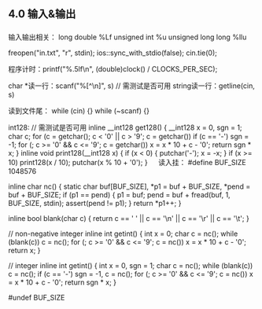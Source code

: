## 4.0 输入&输出

###


输入输出相关：
long double %Lf
unsigned int %u
unsigned long long %llu

freopen("in.txt", "r", stdin);
ios::sync_with_stdio(false);
cin.tie(0);

程序计时：printf("%.5lf\n", (double)clock() / CLOCKS_PER_SEC);

char *读一行：scanf("%[^\n]", s)  // 需测试是否可用
string读一行：getline(cin, s)

读到文件尾：
while (cin) {}
while (~scanf) {}

int128:
// 需测试是否可用
inline __int128 get128()
{
    __int128 x = 0, sgn = 1;
    char c;
    for (c = getchar(); c < '0' || c > '9'; c = getchar()) if (c == '-') sgn = -1;
    for (; c >= '0' && c <= '9'; c = getchar()) x = x * 10 + c - '0';
    return sgn * x;
}
inline void print128(__int128 x)
{
    if (x < 0)
    {
        putchar('-');
        x = -x;
    }
    if (x >= 10) print128(x / 10);
    putchar(x % 10 + '0');
}
 
读入挂：
#define BUF_SIZE 1048576

inline char nc()
{
    static char buf[BUF_SIZE], *p1 = buf + BUF_SIZE, *pend = buf + BUF_SIZE;
    if (p1 == pend)
    {
        p1 = buf;
        pend = buf + fread(buf, 1, BUF_SIZE, stdin);
        assert(pend != p1);
    }
    return *p1++;
}

inline bool blank(char c) { return c == ' ' || c == '\n' || c == '\r' || c == '\t'; }

// non-negative integer
inline int getint()
{
    int x = 0;
    char c = nc();
    while (blank(c)) c = nc();
    for (; c >= '0' && c <= '9'; c = nc()) x = x * 10 + c - '0';
    return x;
}

// integer
inline int getint()
{
    int x = 0, sgn = 1;
    char c = nc();
    while (blank(c)) c = nc();
    if (c == '-') sgn = -1, c = nc();
    for (; c >= '0' && c <= '9'; c = nc()) x = x * 10 + c - '0';
    return sgn * x;
}

#undef BUF_SIZE
 
